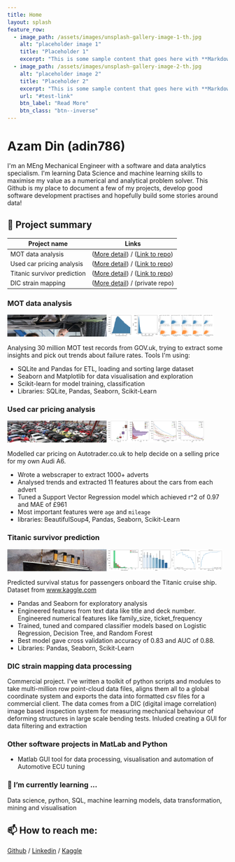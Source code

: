 ```yaml
---
title: Home
layout: splash
feature_row:
  - image_path: /assets/images/unsplash-gallery-image-1-th.jpg
    alt: "placeholder image 1"
    title: "Placeholder 1"
    excerpt: "This is some sample content that goes here with **Markdown** formatting."
  - image_path: /assets/images/unsplash-gallery-image-2-th.jpg
    alt: "placeholder image 2"
    title: "Placeholder 2"
    excerpt: "This is some sample content that goes here with **Markdown** formatting."
    url: "#test-link"
    btn_label: "Read More"
    btn_class: "btn--inverse"
---
```


# Azam Din (adin786)
I'm an MEng Mechanical Engineer with a software and data analytics specialism.  I'm learning Data Science and machine learning skills to maximise my value as a numerical and analytical problem solver.  This Github is my place to document a few of my projects, develop good software development practises and hopefully build some stories around data!

## 🔭 Project summary

|Project name|Links|
|------------|-----|
|MOT data analysis|([More detail](#mot-data-analysis)) / ([Link to repo](https://github.com/adin786/mot-data))|
|Used car pricing analysis|([More detail](#used-car-pricing-analysis)) / ([Link to repo](https://github.com/adin786/autotrader-analysis))
|Titanic survivor prediction|([More detail](#titanic-survivor-prediction)) / ([Link to repo](https://github.com/adin786/ad-titanic))|
|DIC strain mapping|([More detail](#dic-strain-mapping-data-processing)) / (private repo)|

### MOT data analysis 
<img src="https://github.com/adin786/adin786/raw/main/images/mot-2.jpg" height=50><img src="https://github.com/adin786/mot-data/raw/main/images/testmileage_histplot.png" height=50><img src="https://github.com/adin786/mot-data/raw/main/images/pairplot_bymake.png" height=50>

Analysing 30 million MOT test records from GOV.uk, trying to extract some insights and pick out trends about failure rates.  Tools I'm using: 
- SQLite and Pandas for ETL, loading and sorting large dataset
- Seaborn and Matplotlib for data visualisation and exploration
- Scikit-learn for model training, classification
- Libraries: SQLite, Pandas, Seaborn, Scikit-Learn

### Used car pricing analysis
<img src="https://github.com/adin786/adin786/raw/main/images/used_cars2.jpg" height=50><img src="https://github.com/adin786/autotrader-analysis/raw/main/images/modelrev.png" height=50><img src="https://github.com/adin786/autotrader-analysis/raw/main/images/svr.png" height=50>

Modelled car pricing on Autotrader.co.uk to help decide on a selling price for my own Audi A6.
- Wrote a webscraper to extract 1000+ adverts
- Analysed trends and extracted 11 features about the cars from each advert
- Tuned a Support Vector Regression model which achieved r^2 of 0.97 and MAE of £961
- Most important features were `age` and `mileage`
- libraries: BeautifulSoup4, Pandas, Seaborn, Scikit-Learn

### Titanic survivor prediction
<img src="https://github.com/adin786/adin786/raw/main/images/Titanic2.jpg" height=50 alt="abc"><img src="https://github.com/adin786/ad-titanic/raw/main/images/titanic_ticketfreq_vs_survived.png" height=50><img src="https://github.com/adin786/ad-titanic/raw/main/images/titanic_deck_vs_survived.png" height=50><img src="https://github.com/adin786/ad-titanic/raw/main/images/titanic_logreg2_charts.png" height=50>

Predicted survival status for passengers onboard the Titanic cruise ship.  Dataset from www.kaggle.com
- Pandas and Seaborn for exploratory analysis
- Engineered features from text data like title and deck number. Engineered numerical features like family_size, ticket_frequency
- Trained, tuned and compared classifier models based on Logistic Regression, Decision Tree, and Random Forest
- Best model gave cross validation accuracy of 0.83 and AUC of 0.88.
- Libraries: Pandas, Seaborn, Scikit-Learn

### DIC strain mapping data processing
Commercial project. I've written a toolkit of python scripts and modules to take multi-million row point-cloud data files, aligns them all to a global coordinate system and exports the data into formatted csv files for a commercial client.  The data comes from a DIC (digital image correlation) image based inspection system for measuring mechanical behaviour of deforming structures in large scale bending tests.  Inluded creating a GUI for data filtering and extraction

### Other software projects in MatLab and Python
- Matlab GUI tool for data processing, visualisation and automation of Automotive ECU tuning

### 🌱 I’m currently learning ...
Data science, python, SQL, machine learning models, data transformation, mining and visualisation

## 📫 How to reach me:
[Github](https://github.com/adin786/)   /   [Linkedin](https://www.linkedin.com/in/azam-din/)   /   [Kaggle](https://www.kaggle.com/azamdin)







<!--
**adin786/adin786** is a ✨ _special_ ✨ repository because its `README.md` (this file) appears on your GitHub profile.

Here are some ideas to get you started:

- 🔭 I’m currently working on ...
- 🌱 I’m currently learning ...
- 👯 I’m looking to collaborate on ...
- 🤔 I’m looking for help with ...
- 💬 Ask me about ...
- 📫 How to reach me: ...
- 😄 Pronouns: ...
- ⚡ Fun fact: ...
-->

